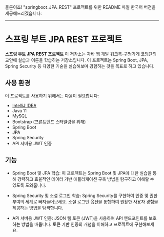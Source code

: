 물론이죠! "springboot_JPA_REST" 프로젝트를 위한 README 파일 한국어 버전을 제공해드리겠습니다:

---

# 스프링 부트 JPA REST 프로젝트

**스프링 부트 JPA REST 프로젝트** 
이 저장소는  자바 웹 개발 워크북-구멍가게 코딩단의 교안에 실습과 이론을 학습하는 저장소입니다.
이 프로젝트는 Spring Boot, JPA, Spring Security 등 다양한 기술을 실습해보며 경험하는 것을 목표로 하고 있습니다.

## 사용 환경

이 프로젝트를 사용하기 위해서는 다음이 필요합니다:

- [IntelliJ IDEA](https://www.jetbrains.com/idea/)
- Java 11
- MySQL
- Bootstrap (프론트엔드 스타일링을 위해)
- Spring Boot
- JPA
- Spring Security
- API 서버용 JWT 인증


## 기능

- Spring Boot 및 JPA 학습: 이 프로젝트는 Spring Boot 및 JPA에 대한 실습을 통해 강력하고 효율적인 데이터 기반 애플리케이션 구축 방법을 탐구하고 이해할 수 있도록 도와줍니다.

- Spring Security 및 소셜 로그인 학습: Spring Security를 구현하여 인증 및 권한 부여의 세계로 빠져들어보세요. 소셜 로그인 옵션을 통합하여 원활한 사용자 경험을 제공하는 방법을 탐색합니다.

- API 서버용 JWT 인증: JSON 웹 토큰 (JWT)을 사용하여 API 엔드포인트를 보호하는 방법을 배웁니다. 토큰 기반 인증의 개념을 이해하고 프로젝트에 구현해보세요.

